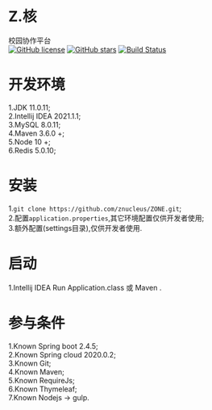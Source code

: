 # Z.核
校园协作平台  
[![GitHub license](https://img.shields.io/badge/license-MIT-blue.svg)](https://raw.githubusercontent.com/zbeboy/ZONE/master/LICENSE) 
[![GitHub stars](https://img.shields.io/github/stars/zbeboy/ZONE.svg)](https://github.com/zbeboy/ZONE/stargazers) 
[![Build Status](https://travis-ci.org/zbeboy/ZONE.svg?branch=master)](https://travis-ci.org/zbeboy/ZONE)
# 开发环境
1.JDK 11.0.11;  
2.Intellij IDEA 2021.1.1;  
3.MySQL 8.0.11;  
4.Maven 3.6.0 +;  
5.Node 10 +;  
6.Redis 5.0.10;  
# 安装
1.`git clone https://github.com/znucleus/ZONE.git`;  
2.配置`application.properties`,其它环境配置仅供开发者使用;  
3.额外配置(settings目录),仅供开发者使用.
# 启动
1.Intellij IDEA Run Application.class 或 Maven .  
# 参与条件
1.Known Spring boot 2.4.5;  
2.Known Spring cloud 2020.0.2;  
3.Known Git;  
4.Known Maven;  
5.Known RequireJs;  
6.Known Thymeleaf;  
7.Known Nodejs -> gulp.
